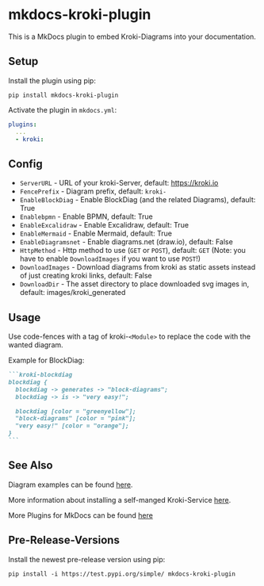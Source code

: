 # mkdocs-kroki-plugin

This is a MkDocs plugin to embed Kroki-Diagrams into your documentation.

## Setup

Install the plugin using pip:

`pip install mkdocs-kroki-plugin`

Activate the plugin in `mkdocs.yml`:

```yaml
plugins:
  ...
  - kroki:
```

## Config

* `ServerURL` - URL of your kroki-Server, default: <https://kroki.io>
* `FencePrefix` - Diagram prefix, default: `kroki-`
* `EnableBlockDiag` - Enable BlockDiag (and the related Diagrams), default: True
* `Enablebpmn` - Enable BPMN, default: True
* `EnableExcalidraw` - Enable Excalidraw, default: True
* `EnableMermaid` - Enable Mermaid, default: True
* `EnableDiagramsnet` - Enable diagrams.net (draw.io), default: False
* `HttpMethod` - Http method to use (`GET` or `POST`), default: `GET` (Note: you have to enable `DownloadImages` if you want to use `POST`!)
* `DownloadImages` - Download diagrams from kroki as static assets instead of just creating kroki links, default: False
* `DownloadDir` - The asset directory to place downloaded svg images in, default: images/kroki_generated

## Usage

Use code-fences with a tag of kroki-`<Module>` to replace the code with the wanted diagram.

Example for BlockDiag:

````markdown
```kroki-blockdiag
blockdiag {
  blockdiag -> generates -> "block-diagrams";
  blockdiag -> is -> "very easy!";

  blockdiag [color = "greenyellow"];
  "block-diagrams" [color = "pink"];
  "very easy!" [color = "orange"];
}
```
````

## See Also

Diagram examples can be found [here](https://kroki.io/examples.html).

More information about installing a self-manged Kroki-Service [here](https://docs.kroki.io/kroki/setup/install/).

More Plugins for MkDocs can be found [here](http://www.mkdocs.org/user-guide/plugins/)

## Pre-Release-Versions

Install the newest pre-release version using pip:

`pip install -i https://test.pypi.org/simple/ mkdocs-kroki-plugin`
